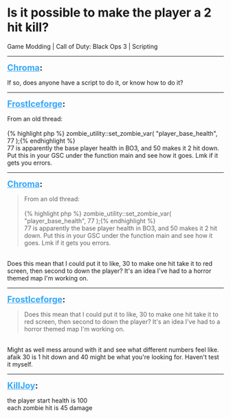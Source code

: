 # Is it possible to make the player a 2 hit kill?
Game Modding | Call of Duty: Black Ops 3 | Scripting

---
<strong style="font-size: 1.4em;"><span style="text-decoration: underline;text-decoration-color: #34a7f9;"><span style="color:#34a7f9;">Chroma</span></span>:</strong>

<p>If so, does anyone have a script to do it, or know how to do it?</p>

---
<strong style="font-size: 1.4em;"><span style="text-decoration: underline;text-decoration-color: #34a7f9;"><span style="color:#34a7f9;">FrostIceforge</span></span>:</strong>

<p>From an old thread:<br /><br />{% highlight php %}
zombie_utility::set_zombie_var( "player_base_health",     77 );{% endhighlight %}
<br />77 is apparently the base player health in BO3, and 50 makes it 2 hit down. Put this in your GSC under the function main and see how it goes. Lmk if it gets you errors.</p>

---
<strong style="font-size: 1.4em;"><span style="text-decoration: underline;text-decoration-color: #34a7f9;"><span style="color:#34a7f9;">Chroma</span></span>:</strong>

<p><blockquote>From an old thread:<br /><br />{% highlight php %}
zombie_utility::set_zombie_var( "player_base_health",     77 );{% endhighlight %}
<br />77 is apparently the base player health in BO3, and 50 makes it 2 hit down. Put this in your GSC under the function main and see how it goes. Lmk if it gets you errors.<br /></blockquote><br />Does this mean that I could put it to like, 30 to make one hit take it to red screen, then second to down the player? It&#39;s an idea I&#39;ve had to a horror themed map I&#39;m working on.</p>

---
<strong style="font-size: 1.4em;"><span style="text-decoration: underline;text-decoration-color: #34a7f9;"><span style="color:#34a7f9;">FrostIceforge</span></span>:</strong>

<p><blockquote>Does this mean that I could put it to like, 30 to make one hit take it to red screen, then second to down the player? It&#39;s an idea I&#39;ve had to a horror themed map I&#39;m working on.<br /></blockquote><br />Might as well mess around with it and see what different numbers feel like. afaik 30 is 1 hit down and 40 might be what you&#39;re looking for. Haven&#39;t test it myself.</p>

---
<strong style="font-size: 1.4em;"><span style="text-decoration: underline;text-decoration-color: #34a7f9;"><span style="color:#34a7f9;">KillJoy</span></span>:</strong>

<p>the player start health is 100<br />each zombie hit is 45 damage</p>
